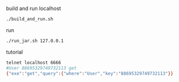 build and run localhost
```bash
./build_and_run.sh
```

run
```bash
./run_jar.sh 127.0.0.1
```

tutorial
```bash
telnet localhost 6666
#User 88695329749732113 get
{"exe":"get","query":{"where":"User","key":"88695329749732113"}}
```
